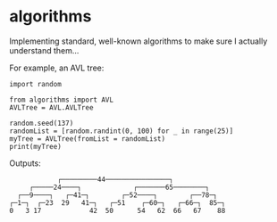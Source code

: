 # algorithms

Implementing standard, well-known algorithms to make sure I actually understand them...

For example, an AVL tree:

```
import random

from algorithms import AVL
AVLTree = AVL.AVLTree

random.seed(137)
randomList = [random.randint(0, 100) for _ in range(25)]
myTree = AVLTree(fromList = randomList)
print(myTree)
```
Outputs:

```
            ┌─────────44────────────────┐             
     ┌─────24────┐             ┌───────65────────┐    
  ┌──9────┐   ┌─41─┐        ┌─52────┐        ┌──78─┐  
┌─1─┐  ┌─23  29   41─┐   ┌─51    ┌─60─┐   ┌─66─┐  85─┐
0   3 17            42  50      54   62  66   67    88
```